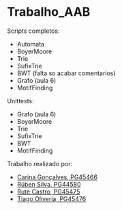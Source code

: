# Trabalho_AAB

Scripts completos:

* Automata
* BoyerMoore
* Trie
* SufixTrie
* BWT (falta so acabar comentarios)
* Grafo (aula 6)
* MotifFinding

Unittests:
* Grafo (aula 6)
* BoyerMoore
* Trie
* SufixTrie
* BWT
* MotifFinding


Trabalho realizado por:
- [Carina Gonçalves, PG45466](https://github.com/carinaa9)
- [Rúben Silva, PG44580](https://github.com/RubenPTFCP)
- [Rute Castro, PG45475](https://github.com/ruteeecastrooo)
- [Tiago Oliveria, PG45476](https://github.com/Malavita02)
